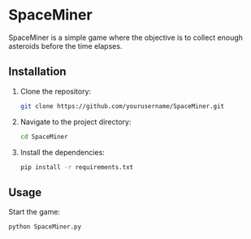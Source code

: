 # SpaceMiner

SpaceMiner is a simple game where the objective is to collect enough asteroids before the time elapses. 

## Installation

1. Clone the repository:
    ```sh
    git clone https://github.com/yourusername/SpaceMiner.git
    ```
2. Navigate to the project directory:
    ```sh
    cd SpaceMiner
    ```
3. Install the dependencies:
    ```sh
    pip install -r requirements.txt
    ```

## Usage

Start the game:
```sh
python SpaceMiner.py
```